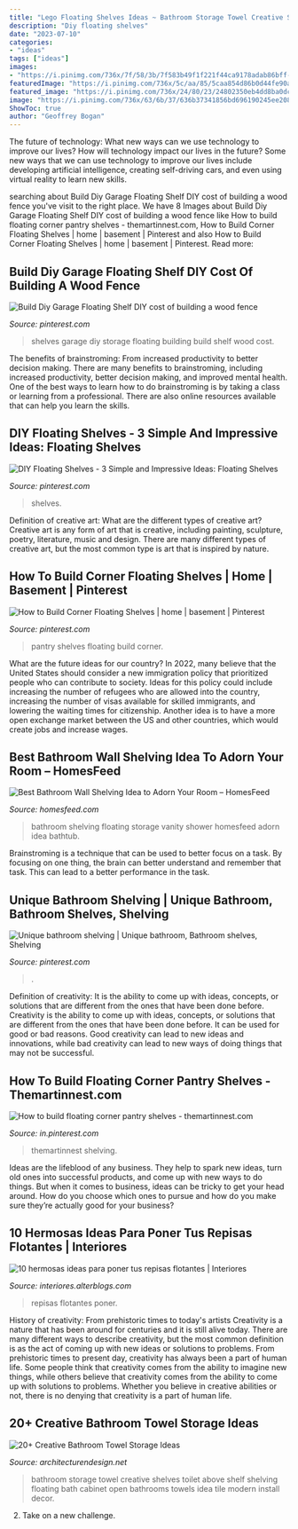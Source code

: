 ```yaml
---
title: "Lego Floating Shelves Ideas ~ Bathroom Storage Towel Creative Shelves Toilet Above Shelf Shelving Floating Bath Cabinet Open Bathrooms Towels Idea Tile Modern Install Decor"
description: "Diy floating shelves"
date: "2023-07-10"
categories:
- "ideas"
tags: ["ideas"]
images:
- "https://i.pinimg.com/736x/7f/58/3b/7f583b49f1f221f44ca9178adab86bff--floating-pantry-shelves-pantry-shelves-diy-how-to-build.jpg?b=t"
featuredImage: "https://i.pinimg.com/736x/5c/aa/85/5caa854d86b0d44fe90af7c92623ddfc.jpg"
featured_image: "https://i.pinimg.com/736x/24/80/23/24802350eb4dd8ba0dcb9875796c0279.jpg"
image: "https://i.pinimg.com/736x/63/6b/37/636b37341856bd696190245ee208cd13.jpg"
ShowToc: true
author: "Geoffrey Bogan"
---
```



The future of technology: What new ways can we use technology to improve our lives?
How will technology impact our lives in the future? Some new ways that we can use technology to improve our lives include developing artificial intelligence, creating self-driving cars, and even using virtual reality to learn new skills.

	

		
searching about Build Diy Garage Floating Shelf DIY cost of building a wood fence you've visit to the right place. We have 8 Images about Build Diy Garage Floating Shelf DIY cost of building a wood fence like How to build floating corner pantry shelves - themartinnest.com, How to Build Corner Floating Shelves | home | basement | Pinterest and also How to Build Corner Floating Shelves | home | basement | Pinterest. Read more:
		
    
## Build Diy Garage Floating Shelf DIY Cost Of Building A Wood Fence

<img loading=lazy src="https://i.pinimg.com/736x/7a/75/d7/7a75d7fbc015ee8d8c07d131eac94bfd--garage-storage-shelves-overhead-garage-storage.jpg?b=t" onerror="this.onerror=null;this.src='https://tse3.mm.bing.net/th?id=OIP.IJgYBoLxmVPViJgko35hUQDgEs&amp;pid=15.1';" alt="Build Diy Garage Floating Shelf DIY cost of building a wood fence">

_Source: pinterest.com_

>shelves garage diy storage floating building build shelf wood cost. 

	

The benefits of brainstroming: From increased productivity to better decision making.
There are many benefits to brainstroming, including increased productivity, better decision making, and improved mental health. One of the best ways to learn how to do brainstroming is by taking a class or learning from a professional. There are also online resources available that can help you learn the skills.

    
## DIY Floating Shelves - 3 Simple And Impressive Ideas: Floating Shelves

<img loading=lazy src="https://i.pinimg.com/736x/63/6b/37/636b37341856bd696190245ee208cd13.jpg" onerror="this.onerror=null;this.src='https://tse2.mm.bing.net/th?id=OIP.VwQCdJYTs77GQCqXF4F8QAHaLH&amp;pid=15.1';" alt="DIY Floating Shelves - 3 Simple and Impressive Ideas: Floating Shelves">

_Source: pinterest.com_

>shelves. 

	

Definition of creative art: What are the different types of creative art?
Creative art is any form of art that is creative, including painting, sculpture, poetry, literature, music and design. There are many different types of creative art, but the most common type is art that is inspired by nature.

    
## How To Build Corner Floating Shelves | Home | Basement | Pinterest

<img loading=lazy src="https://i.pinimg.com/736x/7f/58/3b/7f583b49f1f221f44ca9178adab86bff--floating-pantry-shelves-pantry-shelves-diy-how-to-build.jpg?b=t" onerror="this.onerror=null;this.src='https://tse1.mm.bing.net/th?id=OIP.M05T-cAOb3BO_X4XYwqidgHaLG&amp;pid=15.1';" alt="How to Build Corner Floating Shelves | home | basement | Pinterest">

_Source: pinterest.com_

>pantry shelves floating build corner. 

	

What are the future ideas for our country?
In 2022, many believe that the United States should consider a new immigration policy that prioritized people who can contribute to society. Ideas for this policy could include increasing the number of refugees who are allowed into the country, increasing the number of visas available for skilled immigrants, and lowering the waiting times for citizenship. Another idea is to have a more open exchange market between the US and other countries, which would create jobs and increase wages.

    
## Best Bathroom Wall Shelving Idea To Adorn Your Room – HomesFeed

<img loading=lazy src="https://homesfeed.com/wp-content/uploads/2015/12/elegant-super-bright-bathroom-design-with-soft-blue-painted-wall-with-floating-shelvs-on-the-wall-with-rattan-storage-bins-and-vanity.jpg" onerror="this.onerror=null;this.src='https://tse3.mm.bing.net/th?id=OIP.xDdn-2J94Uh3Qc8K8VuiKwHaJ3&amp;pid=15.1';" alt="Best Bathroom Wall Shelving Idea to Adorn Your Room – HomesFeed">

_Source: homesfeed.com_

>bathroom shelving floating storage vanity shower homesfeed adorn idea bathtub. 

	

Brainstroming is a technique that can be used to better focus on a task. By focusing on one thing, the brain can better understand and remember that task. This can lead to a better performance in the task.

    
## Unique Bathroom Shelving | Unique Bathroom, Bathroom Shelves, Shelving

<img loading=lazy src="https://i.pinimg.com/736x/24/80/23/24802350eb4dd8ba0dcb9875796c0279.jpg" onerror="this.onerror=null;this.src='https://tse1.mm.bing.net/th?id=OIP.RpbZ2_mM6xlB6Nmca9KmzQHaJ3&amp;pid=15.1';" alt="Unique bathroom shelving | Unique bathroom, Bathroom shelves, Shelving">

_Source: pinterest.com_

>. 

	

Definition of creativity: It is the ability to come up with ideas, concepts, or solutions that are different from the ones that have been done before.
Creativity is the ability to come up with ideas, concepts, or solutions that are different from the ones that have been done before. It can be used for good or bad reasons. Good creativity can lead to new ideas and innovations, while bad creativity can lead to new ways of doing things that may not be successful.

    
## How To Build Floating Corner Pantry Shelves - Themartinnest.com

<img loading=lazy src="https://i.pinimg.com/736x/5c/aa/85/5caa854d86b0d44fe90af7c92623ddfc.jpg" onerror="this.onerror=null;this.src='https://tse2.mm.bing.net/th?id=OIP.SDkJo0mwlqE-eQaQI8E21wHaJ3&amp;pid=15.1';" alt="How to build floating corner pantry shelves - themartinnest.com">

_Source: in.pinterest.com_

>themartinnest shelving. 

	

Ideas are the lifeblood of any business. They help to spark new ideas, turn old ones into successful products, and come up with new ways to do things. But when it comes to business, ideas can be tricky to get your head around. How do you choose which ones to pursue and how do you make sure they’re actually good for your business?

    
## 10 Hermosas Ideas Para Poner Tus Repisas Flotantes | Interiores

<img loading=lazy src="http://interiores.alterblogs.com/wp-content/uploads/2014/07/repisa-04.jpg" onerror="this.onerror=null;this.src='https://tse4.mm.bing.net/th?id=OIP.w2cQZGNV4hPC-H0r0tk5swHaLH&amp;pid=15.1';" alt="10 hermosas ideas para poner tus repisas flotantes | Interiores">

_Source: interiores.alterblogs.com_

>repisas flotantes poner. 

	

History of creativity: From prehistoric times to today's artists
Creativity is a nature that has been around for centuries and it is still alive today. There are many different ways to describe creativity, but the most common definition is as the act of coming up with new ideas or solutions to problems. From prehistoric times to present day, creativity has always been a part of human life. Some people think that creativity comes from the ability to imagine new things, while others believe that creativity comes from the ability to come up with solutions to problems. Whether you believe in creative abilities or not, there is no denying that creativity is a part of human life.

    
## 20+ Creative Bathroom Towel Storage Ideas

<img loading=lazy src="http://cdn.architecturendesign.net/wp-content/uploads/2015/09/AD-Creative-Bathroom-Towel-Storage-Ideas-12.jpg" onerror="this.onerror=null;this.src='https://tse1.mm.bing.net/th?id=OIP.2DHhcO-0nv1EyzHJxSh8HAHaJ4&amp;pid=15.1';" alt="20+ Creative Bathroom Towel Storage Ideas">

_Source: architecturendesign.net_

>bathroom storage towel creative shelves toilet above shelf shelving floating bath cabinet open bathrooms towels idea tile modern install decor. 

	

2. Take on a new challenge.


